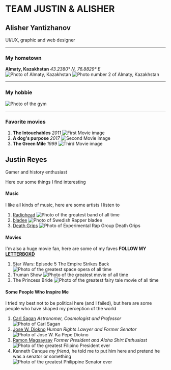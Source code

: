 # TEAM JUSTIN & ALISHER
## Alisher Yantizhanov
UI/UX, graphic and web designer
***
### My hometown
**Almaty, Kazakhstan** *43.2380° N, 76.8829° E*
![Photo of Almaty, Kazakhstan](img/almaty1.jpeg)
![Photo number 2 of Almaty, Kazakhstan](img/almaty2.jpeg)
***
### My hobbie
![Photo of the gym](img/gym1.jpeg)
***
### Favorite movies
1. **The Intouchables** *2011*
![First Movie image](img/movie.jpeg)
2. **A dog's purpose** *2017*
![Second Movie image](img/movie2.avif)
3. **The Green Mile** *1999*
![Third Movie image](img/movie3.webp)

## Justin Reyes
Gamer and history enthusiast

 Here our some things I find interesting

#### Music
I like all kinds of music, here are some artists I listen to
1. [Radiohead](https://www.youtube.com/watch?v=V2RTdIiM4po)
![Photo of the greatest band of all time](img/radiohead.jpg)
2. [bladee](https://www.youtube.com/watch?v=vcAp4nmTZCA)
![Photo of Swedish Rapper bladee](img/bladee.jpg)
3. [Death Grips](https://www.youtube.com/watch?v=sticXkHxZC4)
![Photo of Experimental Rap Group Death Grips](img/death_grips.jpg)

#### Movies
I'm also a huge movie fan, here are some of my faves
**FOLLOW MY [LETTERBOXD](https://letterboxd.com/SallyCanWatch/)**
1. Star Wars: Episode 5 The Empire Strikes Back
![Photo of the greatest space opera of all time](img/star_wars.jpg)
2. Truman Show
![Photo of the greatest movie of all time](img/truman_show.jpg)
3. The Princess Bride
![Photo of the greatest fairy tale movie of all time](img/princess_bride.jpg)

#### Some People Who Inspire Me
I tried my best not to be political here (and I failed), but here are some people who have shaped my perception of the world
1. [Carl Sagan](https://www.youtube.com/watch?v=wupToqz1e2g)
*Astronomer, Cosmologist and Professor*
![Photo of Carl Sagan](img/carl_sagan.jpg)
2. [Jose W. Diokno](https://www.youtube.com/watch?v=LhaH0Q0E7vU)
*Human Rights Lawyer and Former Senator*
![Photo of Jose W. Ka Pepe Diokno](img/jose_diokno.jpg)
3. [Ramon Magsaysay](https://youtu.be/qJyuARjSo0M?t=9)
*Former President and Aloha Shirt Enthusiast*
![Photo of the greatest Filipino President ever](img/magsaysay.jpg)
4. Kenneth Canque
*my friend*, he told me to put him here and pretend he was a senator or something
![Photo of the greatest Philippine Senator ever](img/kenneth.jpg)
